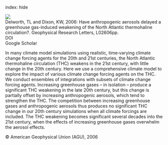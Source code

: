 index: hide

<div class="Citation">
    <div class="Citation-thumb CitationThumb-linked"  data-href="https://doi.org/10.1029/2005gl024980">
      <img src="https://static.claimspace.cloud/climate-study-static/refs/thumbs/11/Delworth_and_Dixon_2006-thumb.png" />
    </div>

  <div class="Citation-body">
    <div class="Citation-text">Delworth, TL and Dixon, KW, 2006: Have anthropogenic aerosols delayed a greenhouse gas-induced weakening of the North Atlantic thermohaline circulation?. <span class="Article-journal">Geophysical Research Letters, </span><span class="Article-volume"></span>L02606pp.</div>
    <div class="Citation-links">
      <div class="CitationLink" data-href="https://doi.org/10.1029/2005gl024980">
        <div class="CitationLink-icon CitationLink-Doi"></div>
        <div class="CitationLink-text">DOI</div>
      </div>
      <div class="CitationLink" data-href="https://scholar.google.com/scholar?q=10.1029/2005gl024980">
        <div class="CitationLink-icon CitationLink-Scholar"></div>
        <div class="CitationLink-text">Google Scholar</div>
      </div>
    </div>
  </div>
</div>

In many climate model simulations using realistic, time‐varying climate change forcing agents for the 20th and 21st centuries, the North Atlantic thermohaline circulation (THC) weakens in the 21st century, with little change in the 20th century. Here we use a comprehensive climate model to explore the impact of various climate change forcing agents on the THC. We conduct ensembles of integrations with subsets of climate change forcing agents. Increasing greenhouse gases – in isolation – produce a significant THC weakening in the late 20th century, but this change is partially offset by increasing anthropogenic aerosols, which tend to strengthen the THC. The competition between increasing greenhouse gases and anthropogenic aerosols thus produces no significant THC change in our 20th century simulations when all climate forcings are included. The THC weakening becomes significant several decades into the 21st century, when the effects of increasing greenhouse gases overwhelm the aerosol effects.

<div class="Citation-copy">
&copy; American Geophysical Union (AGU), 2006
</div>